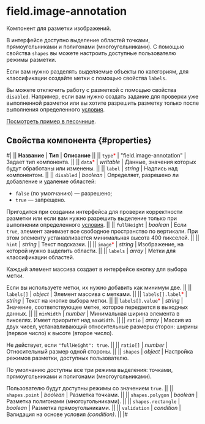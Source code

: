 # field.image-annotation

Компонент для разметки изображений.

В интерфейсе доступно выделение областей точками, прямоугольниками и полигонами (многоугольниками). С помощью свойства `shapes` вы можете настроить доступные пользователю режимы разметки.

Если вам нужно разделять выделяемые объекты по категориям, для классификации создайте метки с помощью свойства `labels`.

Вы можете отключить работу с разметкой с помощью свойства `disabled`. Например, если вам нужно создать задание для проверки уже выполненной разметки или вы хотите разрешить разметку только после выполнения определенного [условия](helper.if.md).

[Посмотреть пример в песочнице](https://clck.ru/TSC6f).

## Свойства компонента {#properties}

#|
|| **Название** | **Тип** | **Описание** ||
|| `type`<span style="color: red">\*</span> | "field.image-annotation" | Задает тип компонента. ||
|| `data`<span style="color: red">\*</span> | _writable_ | Данные, значения которых будут обработаны или изменены. ||
|| `label` | _string_ | Надпись над компонентом. ||
|| `disabled` | _boolean_ | Определяет, разрешено ли добавление и удаление областей:

- `false` (по умолчанию) — разрешено;
- `true` — запрещено.

Пригодится при создании интерфейса для проверки корректности разметки или если вам нужно разрешить выделение только при выполнении определенного [условия](../reference/helper.if.md). ||
|| `fullHeight` | _boolean_ | Если `true`, элемент занимает все свободное пространство по вертикали. При этом элементу устанавливается минимальная высота 400 пикселей. ||
|| `hint` | _string_ | Текст подсказки. ||
|| `image`<span style="color: red">\*</span> | _string_ | Изображение, на которой нужно выделить области. ||
|| `labels` | _array_ | Метки для классификации областей.

Каждый элемент массива создает в интерфейсе кнопку для выбора метки.

Если вы используете метки, их нужно добавить как минимум две. ||
|| `labels[]` | _object_ | Элемент массива с метками. ||
|| `labels[].label`<span style="color: red">\*</span> | _string_ | Текст на кнопке выбора метки. ||
|| `labels[].value`<span style="color: red">\*</span> | _string_ | Значение, соответствующее метке, которое передается в выходных данных. ||
|| `minWidth` | _number_ | Минимальная ширина элемента в пикселях. Имеет приоритет над `maxWidth`. ||
|| `ratio` | _array_ | Массив из двух чисел, устанавливающий относительные размеры сторон: ширины (первое число) к высоте (второе число).

Не действует, если `"fullHeight": true`. ||
|| `ratio[]` | _number_ | Относительный размер одной стороны. ||
|| `shapes` | _object_ | Настройка режимов разметки, доступных пользователю.

По умолчанию доступны все три режима выделения: точками, прямоугольниками и полигонами (многоугольниками).

Пользователю будут доступны режимы со значением `true`. ||
|| `shapes.point` | _boolean_ | Разметка точками. ||
|| `shapes.polygon` | _boolean_ | Разметка полигонами (многоугольниками). ||
|| `shapes.rectangle` | _boolean_ | Разметка прямоугольниками. ||
|| `validation` | _condition_ | Валидация на основе условия _(condition)_. ||
|#

